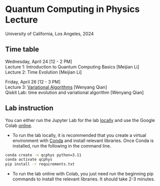 # Quantum Computing in Physics Lecture 
University of California, Los Angeles, 2024

## Time table
Wednesday, April 24 [12 - 2 PM]   
Lecture 1: Introduction to Quantum Computing Basics [Meijian Li]   
Lecture 2: Time Evolution [Meijian Li]

Friday, April 26 [12 - 3 PM]   
Lecture 3: [Variational Algorithms](https://github.com/wyqian1027/QCPHYS-UCLA/blob/main/Lecture3_Variational_Algorithm.pdf) [Wenyang Qian]   
Qiskit Lab: time evolution and variational algorithm [Wenyang Qian]

## Lab instruction
You can either run the Jupyter Lab for the lab [locally](https://github.com/wyqian1027/QCPHYS-UCLA/blob/main/Lab_UCLA_blank_Apr22.ipynb) and use the Google Colab [online](https://colab.research.google.com/drive/1UOZMCh6Ug_MPlMB8jLM4ACck2wlUC5IC?usp=drive_link).   
* To run the lab locally, it is recommended that you create a virtual environment with [Conda](https://conda.io/projects/conda/en/latest/user-guide/tasks/manage-environments.html#creating-an-environment-with-commands) and install relevant libraries. Once Conda is installed, run the following in the command line.
```bash
conda create -n qcphys python=3.11
conda activate qcphys
pip install -r requirements.txt
```
* To run the lab online with Colab, you just need run the beginning pip commands to install the relevant libraries. It should take 2-3 minutes.

